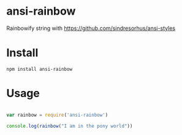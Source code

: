 ansi-rainbow
=============

Rainbowify string with https://github.com/sindresorhus/ansi-styles 

# Install

`npm install ansi-rainbow`

# Usage

```javascript

var rainbow = require('ansi-rainbow')

console.log(rainbow("I am in the pony world"))

```

